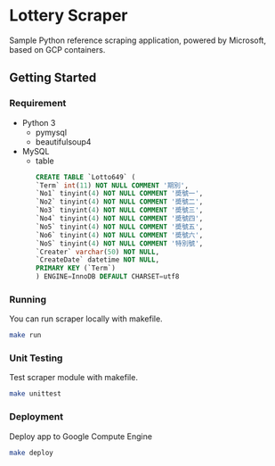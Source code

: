 # Lottery Scraper

Sample Python reference scraping application, powered by Microsoft, based on GCP containers.

## Getting Started

### Requirement

- Python 3
    - pymysql
    - beautifulsoup4
- MySQL
    - table
        ``` sql
        CREATE TABLE `Lotto649` (
        `Term` int(11) NOT NULL COMMENT '期別',
        `No1` tinyint(4) NOT NULL COMMENT '奬號一',
        `No2` tinyint(4) NOT NULL COMMENT '奬號二',
        `No3` tinyint(4) NOT NULL COMMENT '奬號三',
        `No4` tinyint(4) NOT NULL COMMENT '奬號四',
        `No5` tinyint(4) NOT NULL COMMENT '奬號五',
        `No6` tinyint(4) NOT NULL COMMENT '奬號六',
        `NoS` tinyint(4) NOT NULL COMMENT '特別號',
        `Creater` varchar(50) NOT NULL,
        `CreateDate` datetime NOT NULL,
        PRIMARY KEY (`Term`)
        ) ENGINE=InnoDB DEFAULT CHARSET=utf8
        ```

### Running

You can run scraper locally with makefile.

``` bash
make run
```

### Unit Testing

Test scraper module with makefile.

``` bash
make unittest
```

### Deployment

Deploy app to Google Compute Engine

``` bash
make deploy
```